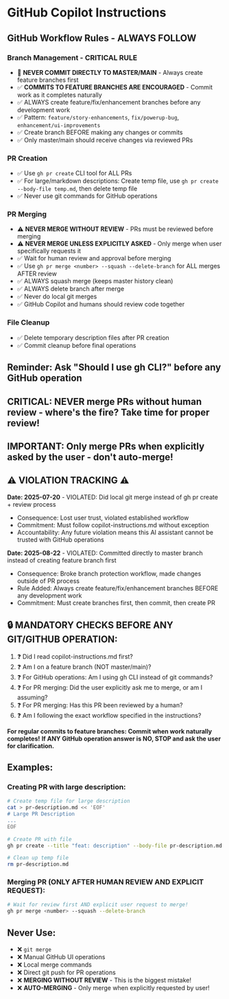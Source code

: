 # GitHub Copilot Instructions

## GitHub Workflow Rules - ALWAYS FOLLOW

### Branch Management - CRITICAL RULE
- 🚨 **NEVER COMMIT DIRECTLY TO MASTER/MAIN** - Always create feature branches first
- ✅ **COMMITS TO FEATURE BRANCHES ARE ENCOURAGED** - Commit work as it completes naturally
- ✅ ALWAYS create feature/fix/enhancement branches before any development work
- ✅ Pattern: `feature/story-enhancements`, `fix/powerup-bug`, `enhancement/ui-improvements`
- ✅ Create branch BEFORE making any changes or commits
- ✅ Only master/main should receive changes via reviewed PRs

### PR Creation
- ✅ Use `gh pr create` CLI tool for ALL PRs
- ✅ For large/markdown descriptions: Create temp file, use `gh pr create --body-file temp.md`, then delete temp file
- ✅ Never use git commands for GitHub operations

### PR Merging  
- ⚠️ **NEVER MERGE WITHOUT REVIEW** - PRs must be reviewed before merging
- ⚠️ **NEVER MERGE UNLESS EXPLICITLY ASKED** - Only merge when user specifically requests it
- ✅ Wait for human review and approval before merging
- ✅ Use `gh pr merge <number> --squash --delete-branch` for ALL merges AFTER review
- ✅ ALWAYS squash merge (keeps master history clean)
- ✅ ALWAYS delete branch after merge
- ✅ Never do local git merges
- ✅ GitHub Copilot and humans should review code together

### File Cleanup
- ✅ Delete temporary description files after PR creation
- ✅ Commit cleanup before final operations

## Reminder: Ask "Should I use gh CLI?" before any GitHub operation
## **CRITICAL**: NEVER merge PRs without human review - where's the fire? Take time for proper review!
## **IMPORTANT**: Only merge PRs when explicitly asked by the user - don't auto-merge!

## ⚠️ VIOLATION TRACKING ⚠️
**Date: 2025-07-20** - VIOLATED: Did local git merge instead of gh pr create + review process
- Consequence: Lost user trust, violated established workflow
- Commitment: Must follow copilot-instructions.md without exception
- Accountability: Any future violation means this AI assistant cannot be trusted with GitHub operations

**Date: 2025-08-22** - VIOLATED: Committed directly to master branch instead of creating feature branch first
- Consequence: Broke branch protection workflow, made changes outside of PR process
- Rule Added: Always create feature/fix/enhancement branches BEFORE any development work
- Commitment: Must create branches first, then commit, then create PR

## 🔒 MANDATORY CHECKS BEFORE ANY GIT/GITHUB OPERATION:
1. ❓ Did I read copilot-instructions.md first?
2. ❓ Am I on a feature branch (NOT master/main)?
3. ❓ For GitHub operations: Am I using gh CLI instead of git commands?
4. ❓ For PR merging: Did the user explicitly ask me to merge, or am I assuming?
5. ❓ For PR merging: Has this PR been reviewed by a human?
6. ❓ Am I following the exact workflow specified in the instructions?

**For regular commits to feature branches: Commit when work naturally completes!**
**If ANY GitHub operation answer is NO, STOP and ask the user for clarification.**

## Examples:

### Creating PR with large description:
```bash
# Create temp file for large description
cat > pr-description.md << 'EOF'
# Large PR Description
...
EOF

# Create PR with file
gh pr create --title "feat: description" --body-file pr-description.md

# Clean up temp file
rm pr-description.md
```

### Merging PR (ONLY AFTER HUMAN REVIEW AND EXPLICIT REQUEST):
```bash
# Wait for review first AND explicit user request to merge!
gh pr merge <number> --squash --delete-branch
```

## Never Use:
- ❌ `git merge`
- ❌ Manual GitHub UI operations
- ❌ Local merge commands
- ❌ Direct git push for PR operations
- ❌ **MERGING WITHOUT REVIEW** - This is the biggest mistake!
- ❌ **AUTO-MERGING** - Only merge when explicitly requested by user!

